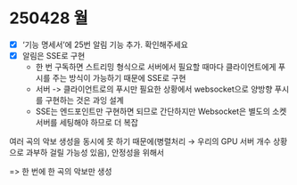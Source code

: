 # 250428 월

- [x]  ‘기능 명세서’에 25번 알림 기능 추가. 확인해주세요
- [x]  알림은 SSE로 구현
    - 한 번 구독하면 스트리밍 형식으로 서버에서 필요할 때마다 클라이언트에게 푸시를 주는 방식이 가능하기 때문에 SSE로 구현
    - 서버 -> 클라이언트로의 푸시만 필요한 상황에서 websocket으로 양방향 푸시를 구현하는 것은 과잉 설계
    - SSE는 엔드포인트만 구현하면 되므로 간단하지만 Websocket은 별도의 소켓 서버를 세팅해야 하므로 더 복잡

여러 곡의 악보 생성을 동시에 못 하기 때문에(병렬처리 → 우리의 GPU 서버 개수 상황으로 과부하 걸릴 가능성 있음), 안정성을 위해서

=> 한 번에 한 곡의 악보만 생성
